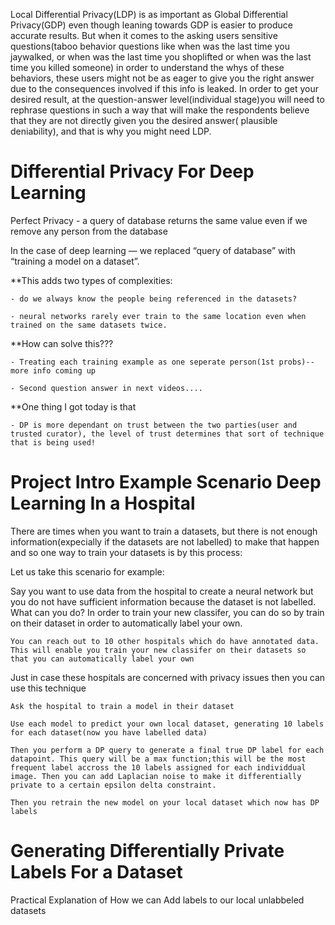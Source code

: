 Local Differential Privacy(LDP) is as important as Global Differential Privacy(GDP) even though leaning towards GDP is easier to produce accurate results. But when it comes to the asking users sensitive questions(taboo behavior questions like when was the last time you jaywalked, or when was the last time you shoplifted or when was the last time you killed someone) in order to understand the whys of these behaviors, these users might not be as eager to give you the right answer due to the consequences involved if this info is leaked. In order to get your desired result, at the question-answer level(individual stage)you will need to rephrase questions in such a way that will make the respondents believe that they are not directly given you the desired answer( plausible deniability), and that is why you might need LDP.


# Differential Privacy For Deep Learning

Perfect Privacy - a query of database returns the same value even if we remove any person from the database 

In the case of deep learning — we replaced “query of database” with “training a model on a dataset”.

**This adds two types of complexities:

```base
- do we always know the people being referenced in the datasets?

- neural networks rarely ever train to the same location even when trained on the same datasets twice.
```

**How can solve this???

```base
- Treating each training example as one seperate person(1st probs)--more info coming up

- Second question answer in next videos....

```
**One thing I got today is that

```base
- DP is more dependant on trust between the two parties(user and trusted curator), the level of trust determines that sort of technique that is being used!
```

# Project Intro Example Scenario Deep Learning In a Hospital

There are times when you want to train a datasets, but there is not enough information(expecially if the datasets are not labelled) to make that happen and so one way to train your datasets is by this process:

Let us take this scenario for example:

Say you want to use data from the hospital to create a neural network but you do not have sufficient information because the dataset is not labelled. What can you do? In order to train your new classifer, you can do so by train on their dataset in order to automatically label your own.

```base
You can reach out to 10 other hospitals which do have annotated data. This will enable you train your new classifer on their datasets so that you can automatically label your own 
```
Just in case these hospitals are concerned with privacy issues then you can use this technique

```base
Ask the hospital to train a model in their dataset
```
```base
Use each model to predict your own local dataset, generating 10 labels for each dataset(now you have labelled data)
```
```base
Then you perform a DP query to generate a final true DP label for each datapoint. This query will be a max function;this will be the most frequent label accross the 10 labels assigned for each individdual image. Then you can add Laplacian noise to make it differentially private to a certain epsilon delta constraint.
```
```base
Then you retrain the new model on your local dataset which now has DP labels
```

# Generating Differentially Private Labels For a Dataset

Practical Explanation of How we can Add labels to our local unlabbeled datasets



